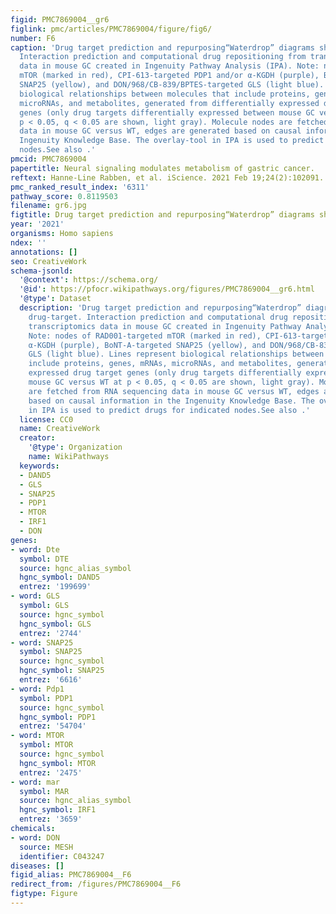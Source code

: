 ```yaml
---
figid: PMC7869004__gr6
figlink: pmc/articles/PMC7869004/figure/fig6/
number: F6
caption: 'Drug target prediction and repurposing“Waterdrop” diagrams showing drug-target.
  Interaction prediction and computational drug repositioning from transcriptomics
  data in mouse GC created in Ingenuity Pathway Analysis (IPA). Note: nodes of RAD001-targeted
  mTOR (marked in red), CPI-613-targeted PDP1 and/or α-KGDH (purple), BoNT-A-targeted
  SNAP25 (yellow), and DON/968/CB-839/BPTES-targeted GLS (light blue). Lines represent
  biological relationships between molecules that include proteins, genes, mRNAs,
  microRNAs, and metabolites, generated from differentially expressed drug target
  genes (only drug targets differentially expressed between mouse GC versus WT at
  p < 0.05, q < 0.05 are shown, light gray). Molecule nodes are fetched from RNA sequencing
  data in mouse GC versus WT, edges are generated based on causal information in the
  Ingenuity Knowledge Base. The overlay-tool in IPA is used to predict drugs for indicated
  nodes.See also .'
pmcid: PMC7869004
papertitle: Neural signaling modulates metabolism of gastric cancer.
reftext: Hanne-Line Rabben, et al. iScience. 2021 Feb 19;24(2):102091.
pmc_ranked_result_index: '6311'
pathway_score: 0.8119503
filename: gr6.jpg
figtitle: Drug target prediction and repurposing“Waterdrop” diagrams showing drug-target
year: '2021'
organisms: Homo sapiens
ndex: ''
annotations: []
seo: CreativeWork
schema-jsonld:
  '@context': https://schema.org/
  '@id': https://pfocr.wikipathways.org/figures/PMC7869004__gr6.html
  '@type': Dataset
  description: 'Drug target prediction and repurposing“Waterdrop” diagrams showing
    drug-target. Interaction prediction and computational drug repositioning from
    transcriptomics data in mouse GC created in Ingenuity Pathway Analysis (IPA).
    Note: nodes of RAD001-targeted mTOR (marked in red), CPI-613-targeted PDP1 and/or
    α-KGDH (purple), BoNT-A-targeted SNAP25 (yellow), and DON/968/CB-839/BPTES-targeted
    GLS (light blue). Lines represent biological relationships between molecules that
    include proteins, genes, mRNAs, microRNAs, and metabolites, generated from differentially
    expressed drug target genes (only drug targets differentially expressed between
    mouse GC versus WT at p < 0.05, q < 0.05 are shown, light gray). Molecule nodes
    are fetched from RNA sequencing data in mouse GC versus WT, edges are generated
    based on causal information in the Ingenuity Knowledge Base. The overlay-tool
    in IPA is used to predict drugs for indicated nodes.See also .'
  license: CC0
  name: CreativeWork
  creator:
    '@type': Organization
    name: WikiPathways
  keywords:
  - DAND5
  - GLS
  - SNAP25
  - PDP1
  - MTOR
  - IRF1
  - DON
genes:
- word: Dte
  symbol: DTE
  source: hgnc_alias_symbol
  hgnc_symbol: DAND5
  entrez: '199699'
- word: GLS
  symbol: GLS
  source: hgnc_symbol
  hgnc_symbol: GLS
  entrez: '2744'
- word: SNAP25
  symbol: SNAP25
  source: hgnc_symbol
  hgnc_symbol: SNAP25
  entrez: '6616'
- word: Pdp1
  symbol: PDP1
  source: hgnc_symbol
  hgnc_symbol: PDP1
  entrez: '54704'
- word: MTOR
  symbol: MTOR
  source: hgnc_symbol
  hgnc_symbol: MTOR
  entrez: '2475'
- word: mar
  symbol: MAR
  source: hgnc_alias_symbol
  hgnc_symbol: IRF1
  entrez: '3659'
chemicals:
- word: DON
  source: MESH
  identifier: C043247
diseases: []
figid_alias: PMC7869004__F6
redirect_from: /figures/PMC7869004__F6
figtype: Figure
---
```


